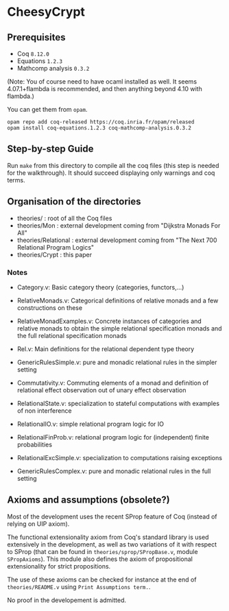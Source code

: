 # CheesyCrypt

## Prerequisites

- Coq `8.12.0`
- Equations `1.2.3`
- Mathcomp analysis `0.3.2`

(Note: You of course need to have ocaml installed as well. It seems
4.07.1+flambda is recommended, and then anything beyond 4.10 with flambda.)

You can get them from `opam`.

```
opam repo add coq-released https://coq.inria.fr/opam/released
opam install coq-equations.1.2.3 coq-mathcomp-analysis.0.3.2
```

## Step-by-step Guide

Run `make` from this directory to compile all the coq files
(this step is needed for the walkthrough). It should succeed
displaying only warnings and coq terms.

## Organisation of the directories

- theories/           : root of all the Coq files
- theories/Mon        : external development coming from "Dijkstra Monads For All"
- theories/Relational : external development coming from "The Next 700 Relational Program Logics"
- theories/Crypt      : this paper

### Notes

- Category.v: Basic category theory (categories, functors,...)

- RelativeMonads.v: Categorical definitions of relative monads and a few constructions on these

- RelativeMonadExamples.v: Concrete instances of categories and relative
  monads to obtain the simple relational specification monads and
  the full relational specification monads

- Rel.v: Main definitions for the relational dependent type theory

- GenericRulesSimple.v: pure and monadic relational rules in the simpler setting

- Commutativity.v: Commuting elements of a monad and definition of relational
  effect observation out of unary effect observation

- RelationalState.v: specialization to stateful computations with examples
  of non interference

- RelationalIO.v: simple relational program logic for IO

- RelationalFinProb.v: relational program logic for (independent) finite probabilities

- RelationalExcSimple.v: specialization to computations raising exceptions

- GenericRulesComplex.v: pure and monadic relational rules in the full setting

## Axioms and assumptions (obsolete?)

Most of the development uses the recent SProp feature of Coq (instead of relying on UIP axiom).

The functional extensionality axiom from Coq's standard library is used
extensively in the development, as well as two variations of it with
respect to SProp (that can be found in `theories/sprop/SPropBase.v`, module `SPropAxioms`).
This module also defines the axiom of propositional extensionality
for strict propositions.

The use of these axioms can be checked for instance at the end of
`theories/README.v` using `Print Assumptions term.`.

No proof in the developement is admitted.
